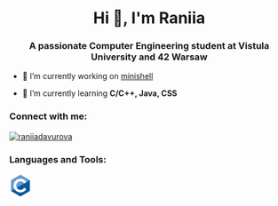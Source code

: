 <h1 align="center">Hi 👋, I'm Raniia</h1>
<h3 align="center">A passionate Computer Engineering student at Vistula University and 42 Warsaw</h3>

- 🔭 I’m currently working on [minishell](https://github.com/Expl0-it/minishell)

- 🌱 I’m currently learning **C/C++, Java, CSS**

<h3 align="left">Connect with me:</h3>
<p align="left">
<a href="https://linkedin.com/in/raniiadavurova" target="blank"><img align="center" src="https://raw.githubusercontent.com/rahuldkjain/github-profile-readme-generator/master/src/images/icons/Social/linked-in-alt.svg" alt="raniiadavurova" height="30" width="40" /></a>
</p>

<h3 align="left">Languages and Tools:</h3>
<p align="left"> <a href="https://www.cprogramming.com/" target="_blank" rel="noreferrer"> <img src="https://raw.githubusercontent.com/devicons/devicon/master/icons/c/c-original.svg" alt="c" width="40" height="40"/> </a>
